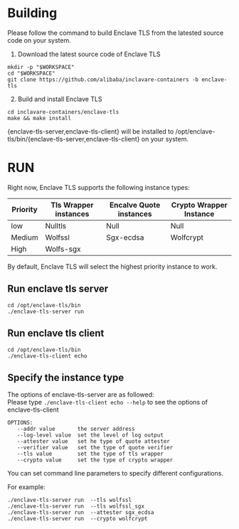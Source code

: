 # Building

Please follow the command to build Enclave TLS from the latested source code on your system.

1. Download the latest source code of Enclave TLS

```shell
mkdir -p "$WORKSPACE"
cd "$WORKSPACE"
git clone https://github.com/alibaba/inclavare-containers -b enclave-tls
```

2. Build and install Enclave TLS

```shell
cd inclavare-containers/enclave-tls
make && make install
```

{enclave-tls-server,enclave-tls-client} will be installed to /opt/enclave-tls/bin/{enclave-tls-server,enclave-tls-client} on your system.

# RUN

Right now, Enclave TLS supports the following instance types:

| Priority | Tls Wrapper instances | Encalve Quote instances | Crypto Wrapper Instance |
| -------- | --------------------- | ----------------------- | ----------------------- |
| low      | Nulltls               | Null                    | Null                    |
| Medium   | Wolfssl               | Sgx-ecdsa               | Wolfcrypt               |
| High     | Wolfs-sgx             |                         |                         |

By default,  Enclave TLS will select the highest priority instance to work.

## Run enclave tls server
```
cd /opt/enclave-tls/bin
./enclave-tls-server run
```

## Run enclave tls client
```
cd /opt/enclave-tls/bin
./enclave-tls-client echo
```

## Specify the instance type

The options of enclave-tls-server are as followed:  
Please type `./enclave-tls-client echo --help` to see the options of enclave-tls-client

```
OPTIONS:
   --addr value       the server address
   --log-level value  set the level of log output
   --attester value   set he type of quote attester
   --verifier value   set the type of quote verifier
   --tls value        set the type of tls wrapper
   --crypto value     set the type of crypto wrapper
```

You can set command line parameters to specify different configurations.

For example:
```
./enclave-tls-server run  --tls wolfssl
./enclave-tls-server run  --tls wolfssl_sgx
./enclave-tls-server run  --attester sgx_ecdsa
./enclave-tls-server run  --crypto wolfcrypt
```
